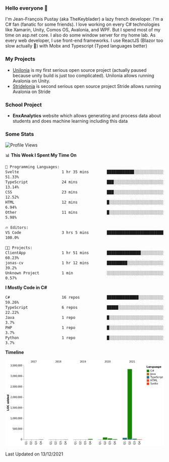 ### Hello everyone 👋

I'm Jean-François Pustay (aka TheKeyblader) a lazy french developer. I'm a C# fan (fanatic for some friends). I love working on every C# technologies like Xamarin, Unity, Comos OS, Avalonia, and WPF.  But I spend most of my time on asp.net core. I also do some window server for my home lab. As every web developer, I use front-end frameworks. I use ReactJS (Blazor too slow actually 🙂) with Mobx and Typescript (Typed languages better)

### My Projects

* [Unilonia](https://github.com/TheKeyblader/Unilonia) is my first serious open source project (actually paused because unity build is just too complicated).
  Unilonia allows running Avalonia on Unity.
* [Stridelonia](https://github.com/TheKeyblader/Stridelonia) is second serious open source project
  Stride allows running Avalonia on Stride

### School Project

* __EnxAnalytics__ website which allows generating and process data about  students and does machine learning including this data 

### Some Stats

<!--START_SECTION:waka-->
![Profile Views](http://img.shields.io/badge/Profile%20Views-0-blue)

📊 **This Week I Spent My Time On** 

```text
💬 Programming Languages: 
Svelte                   1 hr 35 mins        ████████████░░░░░░░░░░░░░   51.33% 
TypeScript               24 mins             ███░░░░░░░░░░░░░░░░░░░░░░   13.14% 
CSS                      23 mins             ███░░░░░░░░░░░░░░░░░░░░░░   12.52% 
HTML                     12 mins             █░░░░░░░░░░░░░░░░░░░░░░░░   6.94% 
Other                    11 mins             █░░░░░░░░░░░░░░░░░░░░░░░░   5.98%

🔥 Editors: 
VS Code                  3 hrs 5 mins        █████████████████████████   100.0%

🐱‍💻 Projects: 
ClientApp                1 hr 51 mins        ███████████████░░░░░░░░░░   60.23% 
jonas-cv                 1 hr 12 mins        █████████░░░░░░░░░░░░░░░░   39.2% 
Unknown Project          1 min               ░░░░░░░░░░░░░░░░░░░░░░░░░   0.57%

```

**I Mostly Code in C#** 

```text
C#                       16 repos            ██████████████░░░░░░░░░░░   59.26% 
TypeScript               6 repos             █████░░░░░░░░░░░░░░░░░░░░   22.22% 
Java                     1 repo              █░░░░░░░░░░░░░░░░░░░░░░░░   3.7% 
PHP                      1 repo              █░░░░░░░░░░░░░░░░░░░░░░░░   3.7% 
Python                   1 repo              █░░░░░░░░░░░░░░░░░░░░░░░░   3.7%

```


**Timeline**

![Chart not found](https://raw.githubusercontent.com/TheKeyblader/TheKeyblader/main/charts/bar_graph.png) 


 Last Updated on 13/12/2021
<!--END_SECTION:waka-->

<!--
**TheKeyblader/TheKeyblader** is a ✨ _special_ ✨ repository because its `README.md` (this file) appears on your GitHub profile.

Here are some ideas to get you started:

- 🔭 I’m currently working on ...
- 🌱 I’m currently learning ...
- 👯 I’m looking to collaborate on ...
- 🤔 I’m looking for help with ...
- 💬 Ask me about ...
- 📫 How to reach me: ...
- 😄 Pronouns: ...
- ⚡ Fun fact: ...
-->
